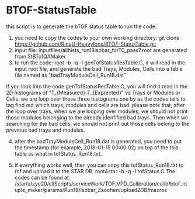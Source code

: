 # BTOF-StatusTable
this script is to generate the bTOF status table 
to run the code:
1. you need to copy the codes to your own working directory: git clone https://github.com/RiceU-HeavyIons/BTOF-StatusTable.git
2. input file: inputfiles/allhists_run18isobar_forT0_pass7.root are generated from StBTofQAMaker 
3. to run the code: root -b -q -l genTofStatusResTable.C, it will read in the input root file, and generate the bad Trays, Modules, Cells into a table file named as "badTrayModuleCell_Run18.dat"

If you look into the code genTofStatusResTable.C, you will find it read in the 2D histograms of "T_{Measured}-T_{Exprected}" vs Trays or Modules or Cells. 
we are loop over these three histograms one by as the codes tells to tag find out which trays, modules and cells are bad. 
please note that, after the loop over trays, when we are looping over modules, we should not print those modules belonging to the already idenfified bad trays. Then when we searching for the bad cells, we should not print out those cells belong to the previous bad trays and modules. 

4. after the badTrayModuleCell_Run18.dat is generated, you need to put the timestamp (for example, 2018-01-15 00:00:02) on top of the this table as what in tofStatus_Run18.txt.

5. if everything works well, then you can copy this tofStatus_Run18.txt to rcf and upload it to the STAR DB. root4star -b -q -l tofStatus.C
The codes can be found at:
/star/u/zye20/allScripts/serviceWork/TOF_VPD_Calibration/calib/btof_ntuple_maker/params/Run18/Isobar_Zaochen/upload2DB/macros 

